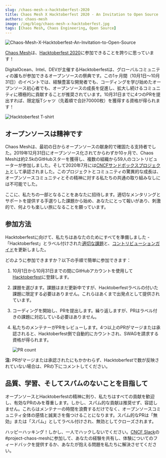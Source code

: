 ```yaml
---
slug: /chaos-mesh-x-hacktoberfest-2020
title: Chaos Mesh X Hacktoberfest 2020 - An Invitation to Open Source
authors: chaos-mesh
image: /img/blog/chaos-mesh-x-hacktoberfest.jpg
tags: [Chaos Mesh, Chaos Engineering, Open Source]
---
```


![Chaos-Mesh-X-Hacktoberfest-An-Invitation-to-Open-Source](/img/blog/chaos-mesh-x-hacktoberfest.jpg)

[Chaos Mesh](https://github.com/chaos-mesh/chaos-mesh)は、[Hacktoberfest 2020](https://hacktoberfest.digitalocean.com/)に参加できることを誇りに思っています！

DigitalOcean、Intel、DEVが主催するHacktoberfestは、グローバルコミュニティの誰もが参加できるオープンソースの祭典です。この1ヶ月間（10月1日～10月31日）のイベントでは、経験豊富な開発者でも、コーディングを学び始めたオープンソース初心者でも、オープンソースの成長を促進し、拡大し続けるコミュニティに積極的に貢献することが推奨されています。10月31日までに4つのPRを提出すれば、限定版Tシャツ（先着順で合計70000枚）を獲得する資格が得られます！

<!--truncate-->

![Hacktoberfest T-shirt](/img/blog/hacktoberfest-shirt.png)

## オープンソースは精神です

Chaos Meshは、最初の日からオープンソースの献身的で確固たる支持者でした。2019年12月31日にオープンソース化されてからわずか10ヶ月で、Chaos Meshは約2.5kのGitHubスターを獲得し、複数の組織から59人のコントリビューターが参加しました。そして2020年7月には[CNCFサンドボックスプロジェクト](https://www.cncf.io/sandbox-projects/)として承認されました。このプロジェクトとコミュニティの驚異的な成長は、オープンソースコミュニティとその精神に対する私たちの共通の取り組みなしには不可能でした。

ここに、私たちの一部となることをあなたに招待します。適切なメンタリングとサポートを提供する手選りした課題から始め、あなたにとって報いがあり、刺激的で、何よりも楽しい旅になることを願っています。

## 参加方法

Hacktoberfestに向けて、私たちはあなたのためにすべてを準備しました - 「Hacktoberfest」とラベル付けされた[適切な課題](https://github.com/chaos-mesh/chaos-mesh/issues?q=is%3Aissue+is%3Aopen+label%3AHacktoberfest)と、[コントリビューションガイド](https://github.com/chaos-mesh/chaos-mesh/blob/master/CONTRIBUTING.md)を更新しました。

どのように参加できますか？以下の手順で簡単に参加できます：

1. 10月1日から10月31日までの間にGitHubアカウントを使用して[Hacktoberfest](https://hacktoberfest.digitalocean.com/login)に登録します。
2. 課題を選びます。課題はまだ更新中ですが、Hacktoberfestラベルの付いた課題に限定する必要はありません。これらはあくまで出発点として提供されています。
3. コーディングを開始し、PRを提出します。繰り返しますが、PRはラベル付きの課題に対応している必要はありません。
4. 私たちのメンテナーがPRをレビューします。4つ以上のPRがマージまたは承認されると、Hacktoberfest側で自動的にカウントされ、SWAGを請求する資格が得られます。

   ![PR count](/img/blog/PR-count.png)

**注:** PRがマージまたは承認されたにもかかわらず、Hacktoberfestで数が反映されていない場合は、PRの下にコメントしてください。

## 品質、学習、そしてスパムのないことを目指して

オープンソースとHacktoberfestの精神に則り、私たちはすべての貢献を歓迎し、有効なPRのみを尊重します。しかし、スパム的な貢献は推奨せず、容認しません。これらはメンテナーの時間を浪費するだけでなく、オープンソースコミュニティ全体の感情と誠実さを傷つけることになります。スパム的なPRは「無効」または「スパム」としてラベル付けされ、無効としてクローズされます。

ハッピーハッキング！しかし、一人でハックしないでください。[CNCF Slack](https://slack.cncf.io/)の#project-chaos-meshに参加して、あなたの経験を共有し、体験についてのフィードバックを提供するか、あなたが抱える問題を私たちに解決させてください。